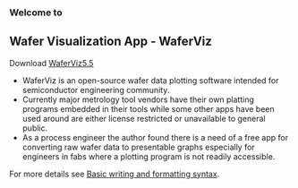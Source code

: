 ### Welcome to
## Wafer Visualization App - WaferViz

Download [WaferViz5.5](https://github.com/lihou0427/hot-ice/blob/main/WaferViz_5.5.exe)

- WaferViz is an open-source wafer data plotting software intended for semiconductor engineering community. 
- Currently major metrology tool vendors have their own platting programs embedded in their tools while some other apps have been used around are either license restricted or unavailable to general public.
- As a process engineer the author found there is a need of a free app for converting raw wafer data to presentable graphs especially for engineers in fabs where a plotting program is not readily accessible. 




For more details see [Basic writing and formatting syntax](https://docs.github.com/en/github/writing-on-github/getting-started-with-writing-and-formatting-on-github/basic-writing-and-formatting-syntax).




